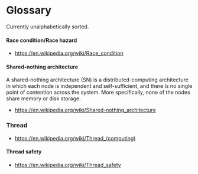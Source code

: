 # Glossary

Currently unalphabetically sorted.

#### Race condition/Race hazard
- https://en.wikipedia.org/wiki/Race_condition

#### Shared-nothing architecture
A shared-nothing architecture (SN) is a distributed-computing architecture in which each node is independent and self-sufficient, and there is no single point of contention across the system. More specifically, none of the nodes share memory or disk storage.
- https://en.wikipedia.org/wiki/Shared-nothing_architecture

### Thread
- https://en.wikipedia.org/wiki/Thread_(computing)

#### Thread safety
- https://en.wikipedia.org/wiki/Thread_safety